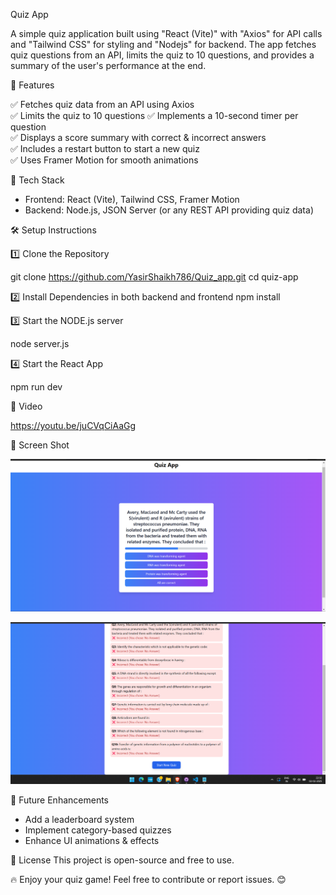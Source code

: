 
 
Quiz App

A simple quiz application built using "React (Vite)" with "Axios" for API calls and "Tailwind CSS" for styling and "Nodejs" for backend. 
The app fetches quiz questions from an API, limits the quiz to 10 questions, and provides a summary of the user's performance at the end.

🚀 Features

✅ Fetches quiz data from an API using Axios  
✅ Limits the quiz to 10 questions
✅ Implements a 10-second timer per question  
✅ Displays a score summary with correct & incorrect answers  
✅ Includes a restart button to start a new quiz  
✅ Uses Framer Motion for smooth animations  

📌 Tech Stack
- Frontend: React (Vite), Tailwind CSS, Framer Motion
- Backend: Node.js, JSON Server (or any REST API providing quiz data)




🛠 Setup Instructions

1️⃣ Clone the Repository

git clone https://github.com/YasirShaikh786/Quiz_app.git
cd quiz-app

2️⃣ Install Dependencies in both backend and frontend
npm install


3️⃣ Start the NODE.js server

node server.js

4️⃣ Start the React App

npm run dev

📌 Video

https://youtu.be/juCVqCiAaGg



📌 Screen Shot

![StartedQuiz](screenshots/StartedQuiz.png)

![QuizResult](screenshots/QuizResult.png)

📌 Future Enhancements
- Add a leaderboard system
- Implement category-based quizzes
- Enhance UI animations & effects

📜 License
This project is open-source and free to use.


🔥 Enjoy your quiz game! Feel free to contribute or report issues. 😊

